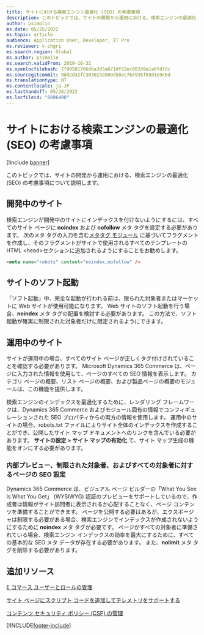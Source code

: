 ```yaml
---
title: サイトにおける検索エンジン最適化 (SEO) の考慮事項
description: このトピックでは、サイトの開発から運用における、検索エンジンの最適化 (SEO) の考慮事項について説明します。
author: psimolin
ms.date: 05/25/2022
ms.topic: article
audience: Application User, Developer, IT Pro
ms.reviewer: v-chgri
ms.search.region: Global
ms.author: psimolin
ms.search.validFrom: 2019-10-31
ms.openlocfilehash: 2f90581766dba3d3a671df52ec08339a1a0fd7dc
ms.sourcegitcommit: 9dd2d32fc303023a509d58ec7b5935f89d1e9c6d
ms.translationtype: HT
ms.contentlocale: ja-JP
ms.lasthandoff: 05/26/2022
ms.locfileid: "8806408"
---
```

# <a name="search-engine-optimization-seo-considerations-for-your-site"></a>サイトにおける検索エンジンの最適化 (SEO) の考慮事項


[!include [banner](includes/banner.md)]

このトピックでは、サイトの開発から運用における、検索エンジンの最適化 (SEO) の考慮事項について説明します。

## <a name="a-site-that-is-under-development"></a>開発中のサイト

検索エンジンが開発中のサイトにインデックスを付けないようにするには、すべてのサイト ページに **noindex** および **nofollow** メタ タグを設定する必要があります。 次のメタ タグの入力を含む[メタタグ モジュール](metatags-module.md) に基づいてフラグメントを作成し、そのフラグメントがサイトで使用されるすべてのテンプレートの HTML \<head\>セクションに追加されるようにすることをお勧めします。

```html
<meta name="robots" content="noindex,nofollow" /> 
```

## <a name="soft-launch-of-a-site"></a>サイトのソフト起動

「ソフト起動」中、完全な起動が行われる前は、限られた対象者またはマーケットに Web サイトが使用可能になります。 Web サイトのソフト起動を行う場合、**noindex** メタ タグの配置を検討する必要があります。 この方法で、ソフト起動が確実に制限された対象者だけに限定されるようにできます。

## <a name="a-site-that-is-in-production"></a>運用中のサイト

サイトが運用中の場合、すべてのサイト ページが正しくタグ付けされていることを確認する必要があります。 Microsoft Dynamics 365 Commerce は、ページに入力された情報を使用して、ページのすべての SEO 情報を表示します。 カテゴリ ページの概要、リスト ページの概要、および製品ページの概要のモジュールは、この機能を提供します。

検索エンジンのインデックスを最適化するために、レンダリング フレームワークは、Dynamics 365 Commerce およびモジュール固有の情報でコンフィギュレーションされた SEO プロパティからの両方の情報を使用します。 運用中のサイトの場合、robots.txt ファイルによりサイト全体のインデックスを作成することができ、公開したサイト マップ ドキュメントへのリンクを含んでいる必要があります。 **サイトの設定 \> サイト マップの有効化** で、サイト マップ生成の機能をオンにする必要があります。

### <a name="page-seo-settings-for-internal-preview-limited-audiences-and-all-audiences"></a>内部プレビュー、制限された対象者、およびすべての対象者に対するページの SEO 設定

Dynamics 365 Commerce は、ビジュアル ページ ビルダーの「What You See Is What You Get」 (WYSIWYG) 認証のプレビューをサポートしているので、作成者は情報がサイト訪問者に表示されるか心配することなく、ページ コンテンツを準備することができます。 ページを公開する必要はあるが、エクスポージャは制限する必要がある場合、検索エンジンでインデックスが作成されないようにするために **noindex** メタ タグが必要です。 ページがすべての対象者に準備されている場合、検索エンジン インデックスの効率を最大にするために、すべての基本的な SEO メタ データが存在する必要があります。 また、**nolimit** メタ タグを削除する必要があります。

## <a name="additional-resources"></a>追加リソース

[E コマース ユーザーとロールの管理](manage-ecommerce-users-roles.md)

[サイト ページにスクリプト コードを追加してテレメトリをサポートする](add-telemetry.md)

[コンテンツ セキュリティ ポリシー (CSP) の管理](manage-csp.md)


[!INCLUDE[footer-include](../includes/footer-banner.md)]

